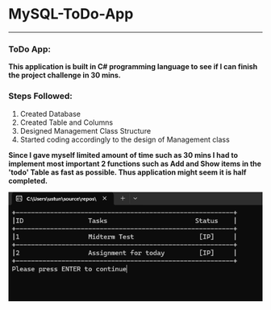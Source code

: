# MySQL-ToDo-App
<hr>
<h3>ToDo App: </h3><p><b>This application is built in C# programming language to see if I can finish the project challenge in 30 mins.</b></p>
<h3>Steps Followed:</h3> 
<ol>
  <li>Created Database</li>
  <li>Created Table and Columns</li>
  <li>Designed Management Class Structure</li>
  <li>Started coding accordingly to the design of Management class</li>
</ol>
<p><b>Since I gave myself limited amount of time such as 30 mins I had to implement most important 2 functions such as Add and Show items in the 'todo' Table as fast as possible.
Thus application might seem it is half completed.</b></p>

<img style="vertical-align: middle;" src="MySQLToDoApp.png" alt="In App Screenshot">
